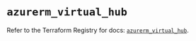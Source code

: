 # `azurerm_virtual_hub`

Refer to the Terraform Registry for docs: [`azurerm_virtual_hub`](https://registry.terraform.io/providers/hashicorp/azurerm/3.88.0/docs/resources/virtual_hub).

